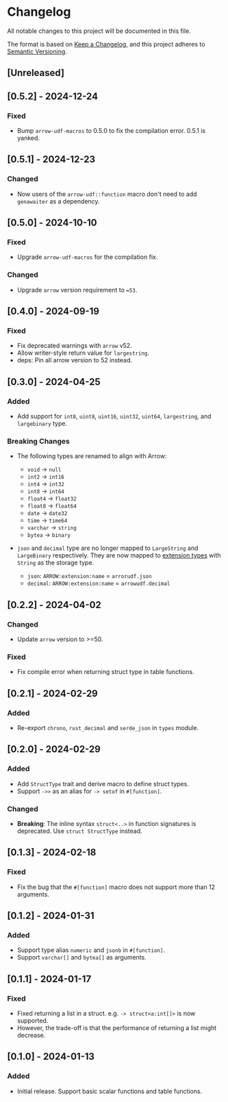 # Changelog

All notable changes to this project will be documented in this file.

The format is based on [Keep a Changelog](https://keepachangelog.com/en/1.0.0/),
and this project adheres to [Semantic Versioning](https://semver.org/spec/v2.0.0.html).

## [Unreleased]

## [0.5.2] - 2024-12-24

### Fixed

- Bump `arrow-udf-macros` to 0.5.0 to fix the compilation error. 0.5.1 is yanked.

## [0.5.1] - 2024-12-23

### Changed

- Now users of the `arrow-udf::function` macro don't need to add `genawaiter` as a dependency.

## [0.5.0] - 2024-10-10

### Fixed

- Upgrade `arrow-udf-macros` for the compilation fix.

### Changed

- Upgrade `arrow` version requirement to `=53`.

## [0.4.0] - 2024-09-19

### Fixed

- Fix deprecated warnings with `arrow` v52.
- Allow writer-style return value for `largestring`.
- deps: Pin all arrow version to 52 instead.

## [0.3.0] - 2024-04-25

### Added

- Add support for `int8`, `uint8`, `uint16`, `uint32`, `uint64`, `largestring`, and `largebinary` type.

### Breaking Changes

- The following types are renamed to align with Arrow:
    - `void` -> `null`
    - `int2` -> `int16`
    - `int4` -> `int32`
    - `int8` -> `int64`
    - `float4` -> `float32`
    - `float8` -> `float64`
    - `date` -> `date32`
    - `time` -> `time64`
    - `varchar` -> `string`
    - `bytea` -> `binary`

- `json` and `decimal` type are no longer mapped to `LargeString` and `LargeBinary` respectively. They are now mapped to [extension types](https://arrow.apache.org/docs/format/Columnar.html#format-metadata-extension-types) with `String` as the storage type.
    - `json`: `ARROW:extension:name` = `arrorudf.json`
    - `decimal`: `ARROW:extension:name` = `arrowudf.decimal`

## [0.2.2] - 2024-04-02

### Changed

- Update `arrow` version to >=50.

### Fixed

- Fix compile error when returning struct type in table functions.

## [0.2.1] - 2024-02-29

### Added

- Re-export `chrono`, `rust_decimal` and `serde_json` in `types` module.

## [0.2.0] - 2024-02-29

### Added

- Add `StructType` trait and derive macro to define struct types.
- Support `->>` as an alias for `-> setof` in `#[function]`.

### Changed

- **Breaking**: The inline syntax `struct<..>` in function signatures is deprecated. Use `struct StructType` instead.

## [0.1.3] - 2024-02-18

### Fixed

- Fix the bug that the `#[function]` macro does not support more than 12 arguments.

## [0.1.2] - 2024-01-31

### Added

- Support type alias `numeric` and `jsonb` in `#[function]`.
- Support `varchar[]` and `bytea[]` as arguments.

## [0.1.1] - 2024-01-17

### Fixed

- Fixed returning a list in a struct. e.g. `-> struct<a:int[]>` is now supported.
- However, the trade-off is that the performance of returning a list might decrease.

## [0.1.0] - 2024-01-13

### Added

- Initial release. Support basic scalar functions and table functions.
